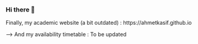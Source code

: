 ### Hi there 👋

<!--
**ahmetkasif/ahmetkasif** is a ✨ _special_ ✨ repository because its `README.md` (this file) appears on your GitHub profile.

Here are some ideas to get you started:

- 🔭 I’m currently working as part of a research lab specializing in A.I. on computer vision and music. 
- 🌱 I’m currently learning Deep Learning and Music Theory.
- 👯 I’m looking to collaborate on building that special DL model ;]
- 💬 Ask me about anything, literally..
- 📫 How to reach me: ahmet.kasif@btu.edu.tr | t.me/ahmetkasif
- 😄 Pronouns: Researcher.. enough
- ⚡ Fun fact: There is no free lunch, and i find it fun to look for some.
--> Finally, my academic website (a bit outdated) : https://ahmetkasif.github.io
--> And my availability timetable : To be updated
